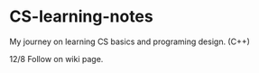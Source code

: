 # CS-learning-notes
My journey on learning CS basics and programing design. (C++)

12/8 Follow on wiki page.
